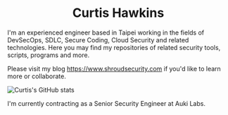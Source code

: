 <h1 align="center">Curtis Hawkins</h1>
<p>
I'm an experienced engineer based in Taipei working in the fields of DevSecOps, SDLC, Secure Coding, Cloud Security and related technologies. Here you may find my repositories of related security tools, scripts, programs and more.
  
Please visit my blog https://www.shroudsecurity.com if you'd like to learn more or collaborate.
</p><div />

  ![Curtis's GitHub stats](https://github-readme-stats.vercel.app/api?username=CurtisSSE&count_private=true)

I'm currently contracting as a Senior Security Engineer at Auki Labs.
